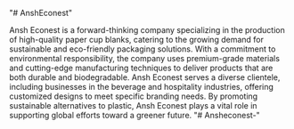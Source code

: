 "# AnshEconest" 


Ansh Econest is a forward-thinking company specializing in the production of high-quality paper cup blanks, catering to the growing demand for sustainable and eco-friendly packaging solutions. With a commitment to environmental responsibility, the company uses premium-grade materials and cutting-edge manufacturing techniques to deliver products that are both durable and biodegradable. Ansh Econest serves a diverse clientele, including businesses in the beverage and hospitality industries, offering customized designs to meet specific branding needs. By promoting sustainable alternatives to plastic, Ansh Econest plays a vital role in supporting global efforts toward a greener future.
"# Ansheconest-" 
